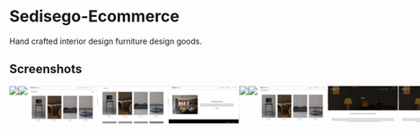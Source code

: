 # Sedisego-Ecommerce

Hand crafted interior design furniture design goods.

## Screenshots

<div style="display:flex;" >
<img src="/sedisego-ecommerce/sedisego-ecommerce/screenshots/1.png" width="25%" >
<img src="/sedisego-ecommerce/screenshots/2.png" width="25%" >
<img src="/sedisego-ecommerce/screenshots/3.png" width="25%" >
<img src="/sedisego-ecommerce/screenshots/4.png" width="25%" >
<img src="/sedisego-ecommerce/screenshots/5.png" width="25%" >
<img src="/sedisego-ecommerce/screenshots/6.png" width="25%" >
<img src="/sedisego-ecommerce/screenshots/6.png" width="25%" >
<img src="/sedisego-ecommerce/screenshots/7.png" width="25%" >
<img src="/sedisego-ecommerce/screenshots/8.png" width="25%" >
<img src="/sedisego-ecommerce/screenshots/8.png" width="25%" >
<img src="/sedisego-ecommerce/screenshots/9.png" width="25%" >
<img src="/sedisego-ecommerce/screenshots/10.png" width="25%" >
<img src="/sedisego-ecommerce/screenshots/11.png" width="25%" >

</div>
